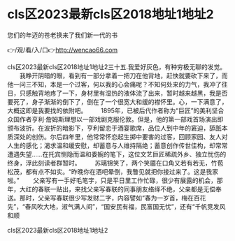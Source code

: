 # cls区2023最新cls区2018地址1地址2
您们的年迈的苍老换来了我们新一代的书

👉/观/看/入/口👉http://wencao66.com

cls区2023最新cls区2018地址1地址2三十五.我爱好灰色，有种穷极无聊的发觉。
　　我睁开阴暗的眼，看到有一部分拿着一把刀在他背地，赶快就要砍下来了，而他一问三不知，本是一个过客，何以我的心会痛呢？不知何处来的力气，我冲了往日，只感触背地疼了一下，身材里有湿热的液体流了出来，暂时越来越黑，我是否要死了，身子渐渐的倒下了，倒在了一个很宽大和缓的襟怀里。心，一下满意了，大概这即是我要找的依附吧。
　　1895年，已被后代作者称为“巨匠”的美利坚合众国作者亨利·詹姆斯理想以一部戏剧克服伦敦。但是，他的第一部戏首场演出即颁布波折。在波折的暗影下，亨利留恋于酒宴歌席，品位人到中年的窘迫，舔舐本质深处的创伤。尔后四年里，他常常怀恋起生掷中要害的过客，回顾家园、友人对人生的感化；渴求温和缓安慰，却蓄意与人维持隔绝；蓄意创作传世佳构，却常常遭遇失望……在托宾恻隐而温和委婉的笔下，这位文艺巨匠稀疏外乡、独立忧伤的终身，浮此刻读者群暂时。
　　苏璃锦笑了，两个笑靥在口角又若有若无，竹苞松茂，都有点不如实。“昨晚你在酒吧晕倒，我瞥见就把你接过来了。这是我家啦。”
　　父亲写有一手好毛笔字，只是平日里工作忙碌，很少有展露的机会，那年，大红的春联一贴出，来找父亲写春联的同事朋友络绎不绝，父亲都是无偿奉送。那时，父亲写春联很少写发财二字，内容譬如“春为一岁首，梅在百花先”，“春风吹大地，淑气满人间”，“国安民有福，民富国无忧”，还有“千帆竞发风和顺

cls区2023最新cls区2018地址1地址2
